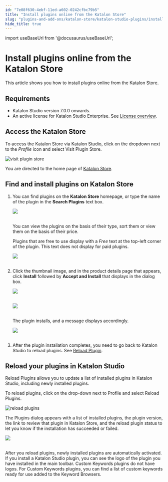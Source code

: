 ```yaml
---
id: "7e08f630-4ebf-11ed-a602-0242cfbc79b5"
title: "Install plugins online from the Katalon Store"
slug: "plugins-and-add-ons/katalon-store/katalon-studio-plugins/install-plugins-online-from-the-katalon-store"
hide_title: true
---
```

import useBaseUrl from '@docusaurus/useBaseUrl';


# <a id="concept-2950" class="anchor_top_offset"/><a id="ariaid-title1" class="anchor_top_offset"/>Install plugins online from the Katalon Store

<p xmlns="http://www.w3.org/1999/xhtml" className="p">This article shows you how to install plugins online from the Katalon Store.</p> 

## Requirements

<ul xmlns="http://www.w3.org/1999/xhtml" className="ul"><li className="li">Katalon Studio version 7.0.0 onwards.</li><li className="li">An active license for Katalon Studio Enterprise. See  <a className="xref" href="/administer/katalon-studio-enterprise-and-katalon-runtime-engine-license/license-overview">License overview</a>.</li></ul> 

## <a id="id_1" class="anchor_top_offset"/>Access the <span xmlns="http://www.w3.org/1999/xhtml" className="ph">Katalon Store</span> 

<p xmlns="http://www.w3.org/1999/xhtml" className="p">To access the <span className="ph">Katalon Store</span> via <span className="ph uicontrol">Katalon Studio</span>, click on the dropdown next to the <em className="ph i">Profile</em> icon and select <span className="ph uicontrol">Visit Plugin Store</span>.</p> 
<p xmlns="http://www.w3.org/1999/xhtml" className="p"><img className="image" width={300} src={useBaseUrl("/df2863a0-6c6b-11ed-a602-0242cfbc79b5.png")} alt="visit plugin store" /></p> 
<p xmlns="http://www.w3.org/1999/xhtml" className="p">You are directed to the home page of <a className="xref j-external-link" href="https://store.katalon.com/" target="_blank">Katalon Store</a>.</p> 

## <a id="id_2" class="anchor_top_offset"/>Find and install plugins on <span xmlns="http://www.w3.org/1999/xhtml" className="ph">Katalon Store</span> 

<ol xmlns="http://www.w3.org/1999/xhtml" className="ol"><li className="li">     <p className="p">You can find plugins on the <strong className="ph b"><span className="ph">Katalon Store</span></strong> homepage, or type the name of the plugin in the <strong className="ph b">Search Plugins</strong> text box.</p>     <p className="p"> <img className="image" src={useBaseUrl("https://github.com/katalon-studio/docs-images/raw/master/katalon-store/docs/user/Gettins%20Started%20Updated%20Images/K.S.E-8.3.0-getting_started_plugin_display.png")} /><br /><br />     </p>     <p className="p">You can view the plugins on the basis of their type, sort them or view them on the basis of their price.</p>     <p className="p">Plugins that are free to use display with a <em className="ph i">Free</em> text at the top-left corner of the plugin. This text does not display for paid plugins.</p>     <p className="p"> <img className="image" src={useBaseUrl("https://github.com/katalon-studio/docs-images/raw/master/katalon-store/docs/user/Gettins%20Started%20Updated%20Images/K.S.E-8.3.0-getting_started_katalon_store_free_plugin.png")} width={300} /><br /><br />     </p>   </li><li className="li">     <p className="p">Click the thumbnail image, and in the product details page that appears, click <strong className="ph b">Install</strong> followed by <strong className="ph b">Accept and Install</strong> that displays in the dialog box.</p>     <p className="p"> <img className="image" src={useBaseUrl("https://github.com/katalon-studio/docs-images/raw/master/katalon-store/docs/user/Gettins%20Started%20Updated%20Images/K.S.E-8.3.0-getting_started_plugins_on_display.png")} /><br /><br />     </p>     <p className="p"> <img className="image" src={useBaseUrl("https://github.com/katalon-studio/docs-images/raw/master/katalon-store/docs/user/Gettins%20Started%20Updated%20Images/K.S.E-8.3.0-getting_started_plugin_installation_progress.png")} /><br /><br />     </p>     <p className="p">The plugin installs, and a message displays accordingly.</p>     <p className="p"> <img className="image" src={useBaseUrl("https://github.com/katalon-studio/docs-images/raw/master/katalon-store/docs/user/Gettins%20Started%20Updated%20Images/K.S.E-8.3.0-getting_started_plugin_installed_message.png")} /><br /><br />     </p>   </li><li className="li">     <p className="p">After the plugin installation completes, you need to go back to Katalon Studio to reload plugins. See <a className="xref" href="/plugins-and-add-ons/katalon-store/katalon-studio-plugins/install-plugins-online-from-the-katalon-store#id_2">Reload Plugin</a>.</p>   </li></ol> 

## <a id="id_2" class="anchor_top_offset"/>Reload your plugins in <span xmlns="http://www.w3.org/1999/xhtml" className="ph">Katalon Studio</span> 

<p xmlns="http://www.w3.org/1999/xhtml" className="p"><span className="ph uicontrol">Reload Plugins</span> allows you to update a list of installed plugins in <span className="ph uicontrol">Katalon Studio</span>, including newly installed plugins.</p> 
<p xmlns="http://www.w3.org/1999/xhtml" className="p">To reload plugins, click on the drop-down next to <span className="ph uicontrol">Profile</span> and select <span className="ph uicontrol">Reload Plugins</span>.</p> 
<p xmlns="http://www.w3.org/1999/xhtml" className="p"><img className="image" width={300} src={useBaseUrl("/f1288530-6be9-11ed-a602-0242cfbc79b5.png")} alt="reload plugins" /></p> 
<p xmlns="http://www.w3.org/1999/xhtml" className="p">The <span className="ph uicontrol">Plugins</span> dialog appears with a list of installed plugins, the plugin version, the link to review that plugin in <span className="ph">Katalon Store</span>, and the reload plugin status to let you know if the installation has succeeded or failed.</p> 
<p xmlns="http://www.w3.org/1999/xhtml" className="p"><img className="image" src={useBaseUrl("https://github.com/katalon-studio/docs-images/raw/master/katalon-store/docs/user/access-store-in-KS/reload-plugin-result.png")} width={700} /><br /><br /></p> 
<p xmlns="http://www.w3.org/1999/xhtml" className="p">After you reload plugins, newly installed plugins are automatically activated. If you install a Katalon Studio plugin, you can see the logo of the plugin you have installed in the main toolbar. Custom Keywords plugins do not have logos. For Custom Keywords plugins​, you can find a list of custom keywords ready for use added to the <span className="ph uicontrol">Keyword Browsers</span>​.</p> 
